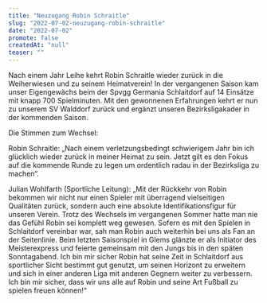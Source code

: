 ```yaml
---
title: "Neuzugang Robin Schraitle"
slug: "2022-07-02-neuzugang-robin-schraitle"
date: "2022-07-02"
promote: false
createdAt: "null"
teaser: ""
---
```

Nach einem Jahr Leihe kehrt Robin Schraitle wieder zurück in die Weiherwiesen und zu seinem Heimatverein! In der vergangenen Saison kam unser Eigengewächs beim der Spvgg Germania Schlaitdorf auf 14 Einsätze mit knapp 700 Spielminuten. Mit den gewonnenen Erfahrungen kehrt er nun zu unserem SV Walddorf zurück und ergänzt unseren Bezirksligakader in der kommenden Saison.


Die Stimmen zum Wechsel:


Robin Schraitle: „Nach einem verletzungsbedingt schwierigem Jahr bin ich glücklich wieder zurück in meiner Heimat zu sein. Jetzt gilt es den Fokus auf die kommende Runde zu legen um ordentlich radau in der Bezirksliga zu machen“.



Julian Wohlfarth (Sportliche Leitung): „Mit der Rückkehr von Robin bekommen wir nicht nur einen Spieler mit überragend vielseitigen Qualitäten zurück, sondern auch eine absolute Identifikationsfigur für unseren Verein. Trotz des Wechsels im vergangenen Sommer hatte man nie das Gefühl Robin sei komplett weg gewesen. Sofern es mit den Spielen in Schlaitdorf vereinbar war, sah man Robin auch weiterhin bei uns als Fan an der Seitenlinie. Beim letzten Saisonspiel in Glems glänzte er als Initiator des Meisterexpress und feierte gemeinsam mit den Jungs bis in den späten Sonntagabend. Ich bin mir sicher Robin hat seine Zeit in Schlaitdorf aus sportlicher Sicht bestimmt gut genutzt, um seinen Horizont zu erweitern und sich in einer anderen Liga mit anderen Gegnern weiter zu verbessern. Ich bin mir sicher, dass wir uns alle auf Robin und seine Art Fußball zu spielen freuen können!“




